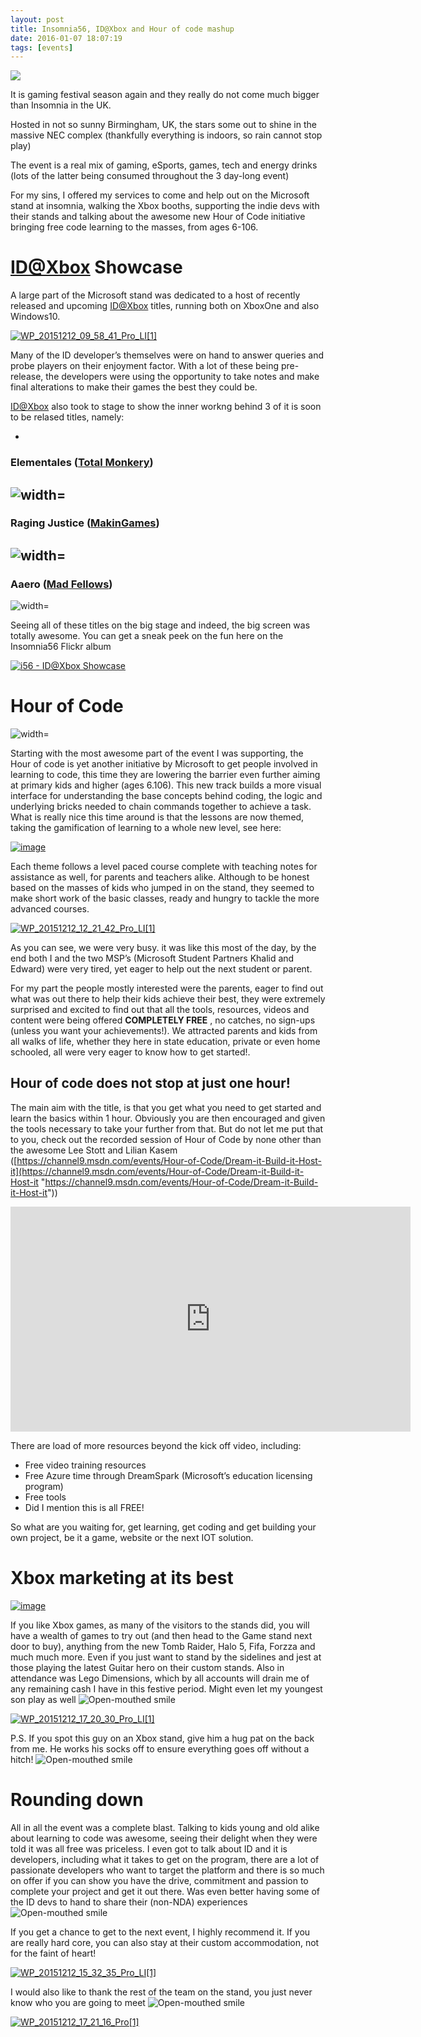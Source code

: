```yaml
---
layout: post
title: Insomnia56, ID@Xbox and Hour of code mashup
date: 2016-01-07 18:07:19
tags: [events]
---
```


![](http://bc-gb.com/wp-content/uploads/2015/09/i562-900x450.jpg)

It is gaming festival season again and they really do not come much bigger than Insomnia in the UK.

Hosted in not so sunny Birmingham, UK, the stars some out to shine in the massive NEC complex (thankfully everything is indoors, so rain cannot stop play)

The event is a real mix of gaming, eSports, games, tech and energy drinks (lots of the latter being consumed throughout the 3 day-long event)

 

For my sins, I offered my services to come and help out on the Microsoft stand at insomnia, walking the Xbox booths, supporting the indie devs with their stands and talking about the awesome new Hour of Code initiative bringing free code learning to the masses, from ages 6-106.

# [ID@Xbox](mailto:ID@Xbox) Showcase

A large part of the Microsoft stand was dedicated to a host of recently released and upcoming [ID@Xbox](mailto:ID@Xbox) titles, running both on XboxOne and also Windows10.

[![WP_20151212_09_58_41_Pro_LI[1]](/assets/img/wordpress/2015/12/WP_20151212_09_58_41_Pro_LI1.jpg "WP\_20151212\_09\_58\_41\_Pro\_LI[1]")](/assets/img/wordpress/2015/12/WP_20151212_09_58_41_Pro_LI1.jpg)

Many of the ID developer’s themselves were on hand to answer queries and probe players on their enjoyment factor. With a lot of these being pre-release, the developers were using the opportunity to take notes and make final alterations to make their games the best they could be.

[ID@Xbox](mailto:ID@Xbox) also took to stage to show the inner workng behind 3 of it is soon to be relased titles, namely:

- 
### Elementales ([Total Monkery](http://totalmonkery.com/))  
 ![width=](http://elementalesgame.com/wp-content/uploads/2015/03/cropped-Screenshot1.png)
- 
### Raging Justice ([MakinGames](http://www.makingames.com/))  
 ![width=](http://www.makingames.com/wp-content/uploads/2015/06/RagingJustice-09-Mansion-MakinGames.jpg)
- 
### Aaero ([Mad Fellows](http://www.madfellowsgames.com/))  
 ![width=](http://www.madfellowsgames.com/wp-content/uploads/2015/10/Aaero-2015-09-30-16-40-03-39.png)

Seeing all of these titles on the big stage and indeed, the big screen was totally awesome. You can get a sneak peek on the fun here on the Insomnia56 Flickr album

[![i56 - ID@Xbox Showcase](https://farm6.staticflickr.com/5741/23099327513_9464375e9f_z.jpg)](https://www.flickr.com/photos/mpuk/albums/72157662224795381 "i56 - ID@Xbox Showcase")<script src="//embedr.flickr.com/assets/client-code.js" async=" charset=" utf-8></script>

# Hour of Code

![width=](http://www.jenaylor.co.uk/wp-content/uploads/2014/03/hourofcode_610x318.png)

Starting with the most awesome part of the event I was supporting, the Hour of code is yet another initiative by Microsoft to get people involved in learning to code, this time they are lowering the barrier even further aiming at primary kids and higher (ages 6.106). This new track builds a more visual interface for understanding the base concepts behind coding, the logic and underlying bricks needed to chain commands together to achieve a task.  What is really nice this time around is that the lessons are now themed, taking the gamification of learning to a whole new level, see here:

[![image](/assets/img/wordpress/2015/12/image.png "image")](/assets/img/wordpress/2015/12/image.png)

Each theme follows a level paced course complete with teaching notes for assistance as well, for parents and teachers alike.  Although to be honest based on the masses of kids who jumped in on the stand, they seemed to make short work of the basic classes, ready and hungry to tackle the more advanced courses.

[![WP_20151212_12_21_42_Pro_LI[1]](/assets/img/wordpress/2015/12/WP_20151212_12_21_42_Pro_LI1.jpg "WP\_20151212\_12\_21\_42\_Pro\_LI[1]")](/assets/img/wordpress/2015/12/WP_20151212_12_21_42_Pro_LI1.jpg)

As you can see, we were very busy.  it was like this most of the day, by the end both I and the two MSP’s (Microsoft Student Partners Khalid and Edward) were very tired, yet eager to help out the next student or parent.

For my part the people mostly interested were the parents, eager to find out what was out there to help their kids achieve their best, they were extremely surprised and excited to find out that all the tools, resources, videos and content were being offered **COMPLETELY FREE** , no catches, no sign-ups (unless you want your achievements!).  We attracted parents and kids from all walks of life, whether they here in state education, private or even home schooled, all were very eager to know how to get started!.

## Hour of code does not stop at just one hour!

The main aim with the title, is that you get what you need to get started and learn the basics within 1 hour.  Obviously you are then encouraged and given the tools necessary to take your further from that.  But do not let me put that to you, check out the recorded session of Hour of Code by none other than the awesome Lee Stott and Lilian Kasem ([https://channel9.msdn.com/events/Hour-of-Code/Dream-it-Build-it-Host-it](https://channel9.msdn.com/events/Hour-of-Code/Dream-it-Build-it-Host-it "https://channel9.msdn.com/events/Hour-of-Code/Dream-it-Build-it-Host-it"))

<iframe loading="lazy" src="https://channel9.msdn.com/Events/Hour-of-Code/Dream-it-Build-it-Host-it/Video/player" width="640" height="360" frameborder="0" allowfullscreen="allowfullscreen"></iframe>

There are load of more resources beyond the kick off video, including:

- Free video training resources
- Free Azure time through DreamSpark (Microsoft’s education licensing program)
- Free tools
- Did I mention this is all FREE!

So what are you waiting for, get learning, get coding and get building your own project, be it a game, website or the next IOT solution.

 

# Xbox marketing at its best

[![image](/assets/img/wordpress/2015/12/image-1.png "image")](/assets/img/wordpress/2015/12/image-1.png)

If you like Xbox games, as many of the visitors to the stands did, you will have a wealth of games to try out (and then head to the Game stand next door to buy), anything from the new Tomb Raider, Halo 5, Fifa, Forzza and much much more.  Even if you just want to stand by the sidelines and jest at those playing the latest Guitar hero on their custom stands.  Also in attendance was Lego Dimensions, which by all accounts will drain me of any remaining cash I have in this festive period. Might even let my youngest son play as well ![Open-mouthed smile](/assets/img/wordpress/2015/12/wlEmoticon-openmouthedsmile.png)

[![WP_20151212_17_20_30_Pro_LI[1]](/assets/img/wordpress/2015/12/WP_20151212_17_20_30_Pro_LI1.jpg "WP\_20151212\_17\_20\_30\_Pro\_LI[1]")](/assets/img/wordpress/2015/12/WP_20151212_17_20_30_Pro_LI1.jpg)

P.S. If you spot this guy on an Xbox stand, give him a hug pat on the back from me. He works his socks off to ensure everything goes off without a hitch! ![Open-mouthed smile](/assets/img/wordpress/2015/12/wlEmoticon-openmouthedsmile.png)

 

# 

# Rounding down

All in all the event was a complete blast. Talking to kids young and old alike about learning to code was awesome, seeing their delight when they were told it was all free was priceless.  I even got to talk about ID and it is developers, including what it takes to get on the program, there are a lot of passionate developers who want to target the platform and there is so much on offer if you can show you have the drive, commitment and passion to complete your project and get it out there.  Was even better having some of the ID devs to hand to share their (non-NDA) experiences ![Open-mouthed smile](/assets/img/wordpress/2015/12/wlEmoticon-openmouthedsmile.png)

If you get a chance to get to the next event, I highly recommend it.  If you are really hard core, you can also stay at their custom accommodation, not for the faint of heart!

[![WP_20151212_15_32_35_Pro_LI[1]](/assets/img/wordpress/2015/12/WP_20151212_15_32_35_Pro_LI1.jpg "WP\_20151212\_15\_32\_35\_Pro\_LI[1]")](/assets/img/wordpress/2015/12/WP_20151212_15_32_35_Pro_LI1.jpg)

I would also like to thank the rest of the team on the stand, you just never know who you are going to meet ![Open-mouthed smile](/assets/img/wordpress/2015/12/wlEmoticon-openmouthedsmile.png)

[![WP_20151212_17_21_16_Pro[1]](/assets/img/wordpress/2015/12/WP_20151212_17_21_16_Pro1.jpg "WP\_20151212\_17\_21\_16\_Pro[1]")](/assets/img/wordpress/2015/12/WP_20151212_17_21_16_Pro1.jpg)

